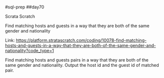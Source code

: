 #sql-prep
##day70

Scrata Scratch

Find matching hosts and guests in a way that they are both of the same gender and nationality

Link:
https://platform.stratascratch.com/coding/10078-find-matching-hosts-and-guests-in-a-way-that-they-are-both-of-the-same-gender-and-nationality?code_type=1


Find matching hosts and guests pairs in a way that they are both of the same gender and nationality.
Output the host id and the guest id of matched pair.